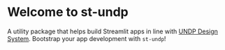 # Welcome to st-undp

A utility package that helps build Streamlit apps in line with [UNDP Design System](https://design.undp.org). Bootstrap
your app development with `st-undp`!
